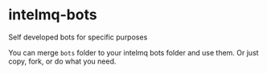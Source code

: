 # intelmq-bots
Self developed bots for specific purposes

You can merge `bots` folder to your intelmq bots folder and use them. Or just copy, fork, or do what you need.
